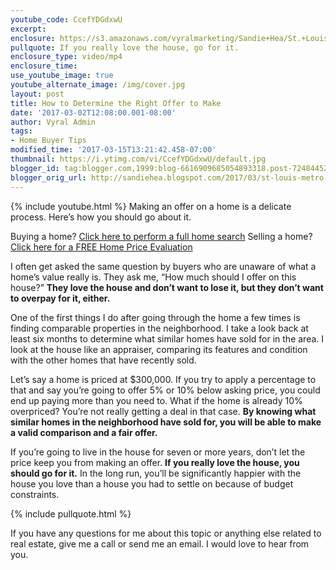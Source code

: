 ```yaml
---
youtube_code: CcefYDGdxwU
excerpt:
enclosure: https://s3.amazonaws.com/vyralmarketing/Sandie+Hea/St.+Louis+Metro+Area+Real+Estate+How+to+make+a+good+offer.mp4
pullquote: If you really love the house, go for it.
enclosure_type: video/mp4
enclosure_time:
use_youtube_image: true
youtube_alternate_image: /img/cover.jpg
layout: post
title: How to Determine the Right Offer to Make
date: '2017-03-02T12:08:00.001-08:00'
author: Vyral Admin
tags:
- Home Buyer Tips
modified_time: '2017-03-15T13:21:42.458-07:00'
thumbnail: https://i.ytimg.com/vi/CcefYDGdxwU/default.jpg
blogger_id: tag:blogger.com,1999:blog-6616909685054893318.post-7248445210914760320
blogger_orig_url: http://sandiehea.blogspot.com/2017/03/st-louis-metro-area-real-estate-how-to.html
---
```

{% include youtube.html %}
Making an offer on a home is a delicate process. Here’s how you should go about it.

Buying a home? <a href="http://www.stlouispropertysearch.net/" target="_blank">Click here to perform a full home search</a>
Selling a home? <a href="http://www.stlouishomevalues.net/" target="_blank">Click here for a FREE Home Price Evaluation</a>

I often get asked the same question by buyers who are unaware of what a home’s value really is. They ask me, “How much should I offer on this house?” **They love the house and don’t want to lose it, but they don’t want to overpay for it, either.**

One of the first things I do after going through the home a few times is finding comparable properties in the neighborhood. I take a look back at least six months to determine what similar homes have sold for in the area. I look at the house like an appraiser, comparing its features and condition with the other homes that have recently sold.

Let’s say a home is priced at $300,000. If you try to apply a percentage to that and say you’re going to offer 5% or 10% below asking price, you could end up paying more than you need to. What if the home is already 10% overpriced? You’re not really getting a deal in that case. **By knowing what similar homes in the neighborhood have sold for, you will be able to make a valid comparison and a fair offer.**

If you’re going to live in the house for seven or more years, don’t let the price keep you from making an offer. **If you really love the house, you should go for it.** In the long run, you’ll be significantly happier with the house you love than a house you had to settle on because of budget constraints.

{% include pullquote.html %}

If you have any questions for me about this topic or anything else related to real estate, give me a call or send me an email. I would love to hear from you.
